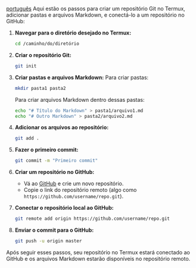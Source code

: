 
[português](https://github.com/bombomdesal/teste/blob/main/portugues/ortografia.md)
Aqui estão os passos para criar um repositório Git no Termux, adicionar pastas e arquivos Markdown, e conectá-lo a um repositório no GitHub:

1. **Navegar para o diretório desejado no Termux:**
   ```bash
   cd /caminho/do/diretório
   ```

2. **Criar o repositório Git:**
   ```bash
   git init
   ```

3. **Criar pastas e arquivos Markdown:**
   Para criar pastas:
   ```bash
   mkdir pasta1 pasta2
   ```
   Para criar arquivos Markdown dentro dessas pastas:
   ```bash
   echo "# Título do Markdown" > pasta1/arquivo1.md
   echo "# Outro Markdown" > pasta2/arquivo2.md
   ```

4. **Adicionar os arquivos ao repositório:**
   ```bash
   git add .
   ```

5. **Fazer o primeiro commit:**
   ```bash
   git commit -m "Primeiro commit"
   ```

6. **Criar um repositório no GitHub:**
   - Vá ao [GitHub](https://github.com) e crie um novo repositório.
   - Copie o link do repositório remoto (algo como `https://github.com/username/repo.git`).

7. **Conectar o repositório local ao GitHub:**
   ```bash
   git remote add origin https://github.com/username/repo.git
   ```

8. **Enviar o commit para o GitHub:**
   ```bash
   git push -u origin master
   ```

Após seguir esses passos, seu repositório no Termux estará conectado ao GitHub e os arquivos Markdown estarão disponíveis no repositório remoto.
